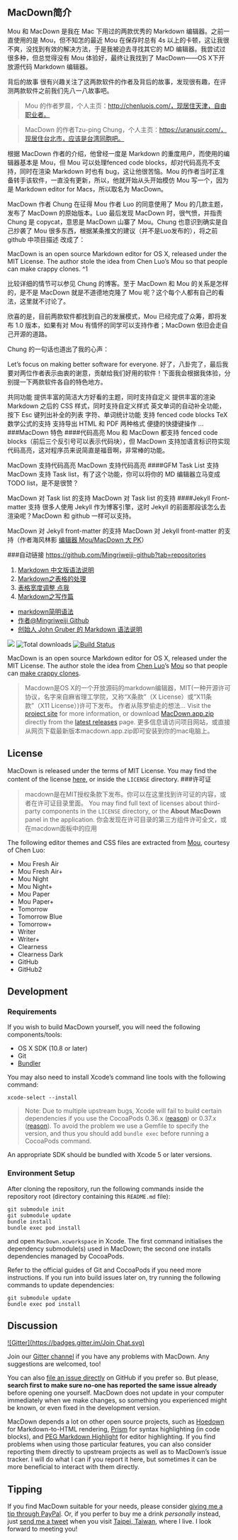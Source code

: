 ## MacDown简介
Mou 和 MacDown 是我在 Mac 下用过的两款优秀的 Markdown 编辑器。之前一直使用的是 Mou，但不知怎的最近 Mou 在保存时总有 4s 以上的卡顿，这让我很不爽，没找到有效的解决方法，于是我被迫去寻找其它的 MD 编辑器。我尝试过很多种，但总觉得没有 Mou 体验好，最终让我找到了 MacDown——OS X下开放源代码 Markdown 编辑器。

背后的故事
很有兴趣关注了这两款软件的作者及背后的故事，发现很有趣，在评测两款软件之前我们先八一八故事吧。

>Mou 的作者罗晨，个人主页：http://chenluois.com/，现居住天津，自由职业者。

>MacDown 的作者Tzu-ping Chung，个人主页：https://uranusjr.com/，现居住台北市，应该是台湾同胞吧。

根据 MacDown 作者的介绍，他曾经一度是 Markdown 的重度用户，而使用的编辑器基本是 Mou，但 Mou 可以处理fenced code blocks，却对代码高亮不支持，同时在渲染 Markdown 时也有 bug，这让他很苦恼。Mou 的作者当时正准备转手该软件，一直没有更新，所以，他就开始从头开始模仿 Mou 写一个，因为是 Markdown editor for Macs，所以取名为 MacDown。

MacDown 作者 Chung 在征得 Mou 作者 Luo 的同意使用了 Mou 的几款主题，发布了 MacDown 的原始版本。Luo 最后发现 MacDown 时，很气愤，并指责 Chung 是 copycat，意思是 MacDown 山寨了 Mou。Chung 也意识到确实是自己抄袭了 Mou 很多东西，根据某条推文的建议（并不是Luo发布的），将之前 github 中项目描述 改成了：

MacDown is an open source Markdown editor for OS X, released under the MIT License. The author stole the idea from Chen Luo’s Mou so that people can make crappy clones. ^1

比较详细的情节可以参见 Chung 的博客。至于 MacDown 和 Mou 的关系是怎样的，是不是 MacDown 就是不道德地克隆了 Mou 呢？这个每个人都有自己的看法，这里就不讨论了。

欣喜的是，目前两款软件都找到自己的发展模式，Mou 已经完成了众筹，即将发布 1.0 版本，如果有对 Mou 有情怀的同学可以支持作者；MacDown 依旧会走自己开源的道路。

Chung 的一句话也道出了我的心声：

Let’s focus on making better software for everyone.
好了，八卦完了，最后我要对两位作者表示由衷的谢意，贡献给我们好用的软件！下面我会根据我体验，分别提一下两款软件各自的特色地方。

共同功能
提供丰富的简洁大方好看的主题，同时支持自定义
提供丰富的渲染 Markdown 之后的 CSS 样式，同时支持自定义样式
英文单词的自动补全功能，按下 Esc 键列出补全的列表
字符、单词统计功能
支持 fenced code blocks
TeX 数学公式的支持
支持导出 HTML 和 PDF 两种格式
便捷的快捷键操作
... 
###MacDown 特色
####代码高亮
Mou 和 MacDown 都支持 fenced code blocks（前后三个反引号可以表示代码块），但 MacDown 支持加语言标识符实现代码高亮，这对程序员来说简直是福音啊，非常棒的功能。

MacDown 支持代码高亮
MacDown 支持代码高亮
####GFM Task List 支持
MacDown 支持 Task list，有了这个功能，你可以将你的 MD 编辑器立马变成 TODO list，是不是很赞？

MacDown 对 Task list 的支持
MacDown 对 Task list 的支持
####Jekyll Front-matter 支持
很多人使用 Jekyll 作为博客引擎，这时 Jekyll 的前面那段该怎么去渲染呢？MacDown 和 github 一样可以支持。

MacDown 对 Jekyll front-matter 的支持
MacDown 对 Jekyll front-matter 的支持（作者海风林影  [编辑器 Mou/MacDown 大 PK](http://www.jianshu.com/p/6c157af09e84)）

###自动链接
<https://github.com/Mingriweiji-github?tab=repositories>

1. [Markdown 中文版语法说明](http://wowubuntu.com/markdown/#list)
2. [Markdown之表格的处理](http://www.ituring.com.cn/article/3452)
3. [表格宽度调整 点我](http://www.ituring.com.cn/article/details/8367)
4. [Markdown之写作篇](http://www.jianshu.com/p/PpDNMG)

- [markdown简明语法](http://ibruce.info/2013/11/26/markdown/)
- [作者@Mingriweiji Github](https://github.com/Mingriweiji-github?tab=repositories)
- [创始人 John Gruber 的 Markdown 语法说明](http://daringfireball.net/projects/markdown/syntax)


[![](https://img.shields.io/github/release/uranusjr/macdown.svg)](http://macdown.uranusjr.com/download/latest/)
![Total downloads](https://img.shields.io/github/downloads/uranusjr/macdown/latest/total.svg)
[![Build Status](https://travis-ci.org/uranusjr/macdown.svg?branch=master)](https://travis-ci.org/uranusjr/macdown)


MacDown is an open source Markdown editor for OS X, released under the MIT License. The author stole the idea from [Chen Luo](https://twitter.com/chenluois)’s [Mou](http://mouapp.com) so that people can [make crappy clones](https://twitter.com/remaerd/status/484914820408279040).
>Macdown是OS X的一个开放源码的markdown编辑器，MIT(一种开源许可协议，名字来自麻省理工学院，又称“X条款”（X License）或“X11条款”（X11 License）)许可下发布。
作者从陈罗偷走的想法...
Visit the [project site](http://macdown.uranusjr.com/) for more information, or download [MacDown.app.zip](http://macdown.uranusjr.com/download/latest/) directly from the [latest releases](https://github.com/uranusjr/macdown/releases/latest) page.
>更多信息请访问项目网站，或直接从网页下载最新版本macdown.app.zip即可安装到你的mac电脑上。

## License

MacDown is released under the terms of MIT License. You may find the content of the license [here](http://opensource.org/licenses/MIT), or inside the `LICENSE` directory.
###许可证
>macdown是在MIT授权条款下发布。你可以在这里找到许可证的内容，或者在许可证目录里面。
You may find full text of licenses about third-party components in the `LICENSE` directory, or the **About MacDown** panel in the application.
>你会发现在许可目录的第三方组件许可全文，或在macdown面板中的应用

The following editor themes and CSS files are extracted from [Mou](http://mouapp.com), courtesy of Chen Luo:

* Mou Fresh Air
* Mou Fresh Air+
* Mou Night
* Mou Night+
* Mou Paper
* Mou Paper+
* Tomorrow
* Tomorrow Blue
* Tomorrow+
* Writer
* Writer+
* Clearness
* Clearness Dark
* GitHub
* GitHub2

## Development

### Requirements

If you wish to build MacDown yourself, you will need the following components/tools:

* OS X SDK (10.8 or later)
* Git
* [Bundler](http://bundler.io)

You may also need to install Xcode’s command line tools with the following command:

    xcode-select --install

> Note: Due to multiple upstream bugs, Xcode will fail to build certain dependencies if you use the CocoaPods 0.36.x ([reason](https://github.com/CocoaPods/CocoaPods/issues/2559)) or 0.37.x ([reason](https://github.com/Bertrand/handlebars-objc/issues/15)). To avoid the problem we use a Gemfile to specify the version, and thus you should add `bundle exec` before running a CocoaPods command.

An appropriate SDK should be bundled with Xcode 5 or later versions.

### Environment Setup

After cloning the repository, run the following commands inside the repository root (directory containing this `README.md` file):

    git submodule init
    git submodule update
    bundle install
    bundle exec pod install

and open `MacDown.xcworkspace` in Xcode. The first command initialises the dependency submodule(s) used in MacDown; the second one installs dependencies managed by CocoaPods.

Refer to the official guides of Git and CocoaPods if you need more instructions. If you run into build issues later on, try running the following commands to update dependencies:

    git submodule update
    bundle exec pod install

## Discussion

[![Gitter](https://badges.gitter.im/Join Chat.svg)](https://gitter.im/uranusjr/macdown?utm_source=badge&utm_medium=badge&utm_campaign=pr-badge)

Join our [Gitter channel](https://gitter.im/uranusjr/macdown?utm_source=share-link&utm_medium=link&utm_campaign=share-link) if you have any problems with MacDown. Any suggestions are welcomed, too!

You can also [file an issue directly](https://github.com/uranusjr/macdown/issues/new) on GitHub if you prefer so. But please, **search first to make sure no-one has reported the same issue already** before opening one yourself. MacDown does not update in your computer immediately when we make changes, so something you experienced might be known, or even fixed in the development version.

MacDown depends a lot on other open source projects, such as [Hoedown](https://github.com/hoedown/hoedown) for Markdown-to-HTML rendering, [Prism](http://prismjs.com) for syntax highlighting (in code blocks), and [PEG Markdown Highlight](https://github.com/ali-rantakari/peg-markdown-highlight) for editor highlighting. If you find problems when using those particular features, you can also consider reporting them directly to upstream projects as well as to MacDown’s issue tracker. I will do what I can if you report it here, but sometimes it can be more beneficial to interact with them directly.

## Tipping

If you find MacDown suitable for your needs, please consider [giving me a tip through PayPal](http://macdown.uranusjr.com/faq/#donation). Or, if you perfer to buy me a drink *personally* instead, just [send me a tweet](https://twitter.com/uranusjr) when you visit [Taipei, Taiwan](http://en.wikipedia.org/wiki/Taipei), where I live. I look forward to meeting you!

